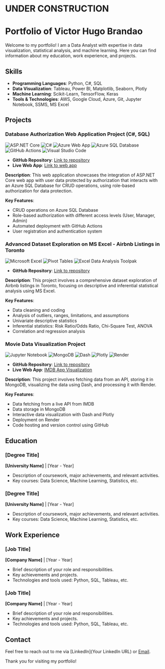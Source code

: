 # UNDER CONSTRUCTION

# Portfolio of Victor Hugo Brandao

Welcome to my portfolio! I am a Data Analyst with expertise in data visualization, statistical analysis, and machine learning. Here you can find information about my education, work experience, and projects.

## Skills

- **Programming Languages**: Python, C#, SQL
- **Data Visualization**: Tableau, Power BI, Matplotlib, Seaborn, Plotly
- **Machine Learning**: Scikit-Learn, TensorFlow, Keras
- **Tools & Technologies**: AWS, Google Cloud, Azure, Git, Jupyter Notebook, SSMS, MS Excel

## Projects

### Database Authorization Web Application Project (C#, SQL)
  
  ![ASP.NET Core](https://img.shields.io/badge/-ASP.NET%20Core-512BD4?logo=dotnet&logoColor=white)
  ![C#](https://img.shields.io/badge/-C%23-239120?logo=c-sharp&logoColor=white)
  ![Azure Web App](https://img.shields.io/badge/-Azure%20Web%20App-0078D4?logo=microsoft-azure&logoColor=white)
  ![Azure SQL Database](https://img.shields.io/badge/-Azure%20SQL%20Database-CC2927?logo=microsoft-sql-server&logoColor=white)
  ![GitHub Actions](https://img.shields.io/badge/-GitHub%20Actions-2088FF?logo=github-actions&logoColor=white)
  ![Visual Studio Code](https://img.shields.io/badge/-Visual%20Studio%20Code-007ACC?logo=visual-studio-code&logoColor=white)

- **GitHub Repository**: [Link to repository](https://github.com/brandaovh/aspnet-core-auth-sqldb)
- **Live Web App**: [Link to web app](https://victordotnetsql.azurewebsites.net/)

**Description**: This web application showcases the integration of ASP.NET Core web app with user data protected by authorization that interacts with an Azure SQL Database for CRUD operations, using role-based authorization for data protection.

**Key Features**:
  - CRUD operations on Azure SQL Database
  - Role-based authorization with different access levels (User, Manager, Admin)
  - Automated deployment with GitHub Actions
  - User registration and authentication system

### Advanced Dataset Exploration on MS Excel - Airbnb Listings in Toronto

  ![Microsoft Excel](https://img.shields.io/badge/-Microsoft%20Excel-217346?logo=microsoft-excel&logoColor=white)
  ![Pivot Tables](https://img.shields.io/badge/-Pivot%20Tables-0078D4?logo=microsoft-excel&logoColor=white)
  ![Excel Data Analysis Toolpak](https://img.shields.io/badge/-Excel%20Data%20Analysis%20Toolpak-0078D4?logo=microsoft-excel&logoColor=white)

- **GitHub Repository**: [Link to repository](https://github.com/brandaovh/excel-dataset-exploration)

**Description**: This project involves a comprehensive dataset exploration of Airbnb listings in Toronto, focusing on descriptive and inferential statistical analysis using MS Excel.

**Key Features**:
  - Data cleaning and coding
  - Analysis of outliers, ranges, limitations, and assumptions
  - Univariate descriptive statistics
  - Inferential statistics: Risk Ratio/Odds Ratio, Chi-Square Test, ANOVA
  - Correlation and regression analysis

### Movie Data Visualization Project

  ![Jupyter Notebook](https://img.shields.io/badge/-Jupyter%20Notebook-F37626?logo=Jupyter&logoColor=white)
  ![MongoDB](https://img.shields.io/badge/-MongoDB-47A248?logo=mongodb&logoColor=white)
  ![Dash](https://img.shields.io/badge/-Dash-007ACC?logo=dash&logoColor=white)
  ![Plotly](https://img.shields.io/badge/-Plotly-3F4F75?logo=plotly&logoColor=white)
  ![Render](https://img.shields.io/badge/-Render-46E3B7?logo=render&logoColor=white)

- **GitHub Repository**: [Link to repository](https://github.com/brandaovh/imdb-data-visualization-webapp)
- **Live Web App**: [IMDB App Visualization](https://imdb-app-6o3o.onrender.com)

**Description**: This project involves fetching data from an API, storing it in MongoDB, visualizing the data using Dash, and processing it with Render.

**Key Features**:
  - Data fetching from a live API from IMDB
  - Data storage in MongoDB
  - Interactive data visualization with Dash and Plotly
  - Deployment on Render
  - Code hosting and version control using GitHub

## Education

### [Degree Title]
**[University Name]** | [Year - Year]

- Description of coursework, major achievements, and relevant activities.
- Key courses: Data Science, Machine Learning, Statistics, etc.

### [Degree Title]
**[University Name]** | [Year - Year]

- Description of coursework, major achievements, and relevant activities.
- Key courses: Data Science, Machine Learning, Statistics, etc.

## Work Experience

### [Job Title]
**[Company Name]** | [Year - Year]

- Brief description of your role and responsibilities.
- Key achievements and projects.
- Technologies and tools used: Python, SQL, Tableau, etc.

### [Job Title]
**[Company Name]** | [Year - Year]

- Brief description of your role and responsibilities.
- Key achievements and projects.
- Technologies and tools used: Python, SQL, Tableau, etc.

## Contact

Feel free to reach out to me via [LinkedIn](Your LinkedIn URL) or [Email](mailto:YourEmail@example.com).

Thank you for visiting my portfolio!
